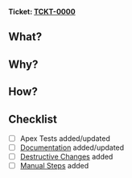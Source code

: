 <!-- Add a a link to the ticket by replacing 'TCKT-0000' with the number of the ticket. -->
**Ticket: [TCKT-0000](https://cloverhealth.atlassian.net/browse/TCKT-0000)**

## What?
<!-- Required. -->
<!-- Briefly explain what changes this PR makes, what goals it is trying to achieve. -->
<!-- Try to keep it succinct and not too technical. -->


## Why?
<!-- Describe why this change is needed from engineering and/or business perspective in 1-3 sentences. -->
<!-- If too obvious, then remove this section. Refrain from abusing section removal. -->


## How?
<!-- Explain how solution was reached, with focus on bringing attention to the significant design decisions. -->
<!-- If too obvious, then remove this section. Refrain from abusing section removal. -->


## Checklist
<!-- Mark upon completing each item from the list. -->
<!-- Remove not applicable items. -->
<!-- Don't forget to supply the URL where applicable. -->

- [ ] Apex Tests added/updated
- [ ] [Documentation](<url here>) added/updated
- [ ] [Destructive Changes](<url here>) added
- [ ] [Manual Steps](<url here>) added